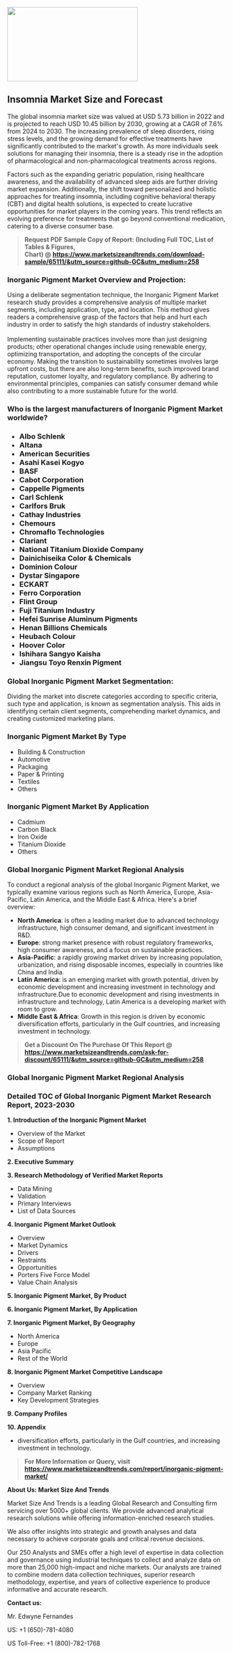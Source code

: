 <p><img class="alignnone size-medium wp-image-20088" src="https://ffe5etoiles.com/wp-content/uploads/2024/12/MST1-300x171.png" alt="" width="300" height="171" /></p><h2>Insomnia Market Size and Forecast</h2><p>The global insomnia market size was valued at USD 5.73 billion in 2022 and is projected to reach USD 10.45 billion by 2030, growing at a CAGR of 7.6% from 2024 to 2030. The increasing prevalence of sleep disorders, rising stress levels, and the growing demand for effective treatments have significantly contributed to the market's growth. As more individuals seek solutions for managing their insomnia, there is a steady rise in the adoption of pharmacological and non-pharmacological treatments across regions.</p><p>Factors such as the expanding geriatric population, rising healthcare awareness, and the availability of advanced sleep aids are further driving market expansion. Additionally, the shift toward personalized and holistic approaches for treating insomnia, including cognitive behavioral therapy (CBT) and digital health solutions, is expected to create lucrative opportunities for market players in the coming years. This trend reflects an evolving preference for treatments that go beyond conventional medication, catering to a diverse consumer base.</p></p><blockquote id="" class=""><strong>Request PDF Sample Copy of Report: (Including Full TOC, List of Tables &amp; Figures, Chart)&nbsp;@&nbsp;<strong><a href="https://www.marketsizeandtrends.com/download-sample/65111/&utm_source=github-GC&utm_medium=258" target="_blank">https://www.marketsizeandtrends.com/download-sample/65111/&utm_source=github-GC&utm_medium=258</a></strong></strong></blockquote><h3 id="" class="">Inorganic Pigment Market&nbsp;Overview and Projection:</h3><p id="" class="">Using a deliberate segmentation technique, the Inorganic Pigment Market research study provides a comprehensive analysis of multiple market segments, including application, type, and location. This method gives readers a comprehensive grasp of the factors that help and hurt each industry in order to satisfy the high standards of industry stakeholders. <br /> <br />Implementing sustainable practices involves more than just designing products; other operational changes include using renewable energy, optimizing transportation, and adopting the concepts of the circular economy. Making the transition to sustainability sometimes involves large upfront costs, but there are also long-term benefits, such improved brand reputation, customer loyalty, and regulatory compliance. By adhering to environmental principles, companies can satisfy consumer demand while also contributing to a more sustainable future for the world.</p><h3 id="" class="">Who is the largest manufacturers of&nbsp;Inorganic Pigment Market worldwide?</h3><h3 class=""><p><ul><li>Albo Schlenk </li><li> Altana </li><li> American Securities </li><li> Asahi Kasei Kogyo </li><li> BASF </li><li> Cabot Corporation </li><li> Cappelle Pigments </li><li> Carl Schlenk </li><li> Carlfors Bruk </li><li> Cathay Industries </li><li> Chemours </li><li> Chromaflo Technologies </li><li> Clariant </li><li> National Titanium Dioxide Company </li><li> Dainichiseika Color & Chemicals </li><li> Dominion Colour </li><li> Dystar Singapore </li><li> ECKART </li><li> Ferro Corporation </li><li> Flint Group </li><li> Fuji Titanium Industry </li><li> Hefei Sunrise Aluminum Pigments </li><li> Henan Billions Chemicals </li><li> Heubach Colour </li><li> Hoover Color </li><li> Ishihara Sangyo Kaisha </li><li> Jiangsu Toyo Renxin Pigment</li></ul></p></h3><h3 id="" class="">Global&nbsp;Inorganic Pigment Market Segmentation:</h3><p id="" class="">Dividing the market into discrete categories according to specific criteria, such type and application, is known as segmentation analysis. This aids in identifying certain client segments, comprehending market dynamics, and creating customized marketing plans.</p><h3 id="" class="">Inorganic Pigment Market&nbsp;By Type</h3><p><p><ul><li>Building & Construction</li><li> Automotive</li><li> Packaging</li><li> Paper & Printing</li><li> Textiles</li><li> Others</p></li></ul></p></p><h3 id="" class="">Inorganic Pigment Market&nbsp;By Application</h3><p class=""><p><ul><li>Cadmium</li><li> Carbon Black</li><li> Iron Oxide</li><li> Titanium Dioxide</li><li> Others</li></ul></p></p><h3 id="" class="">Global Inorganic Pigment Market Regional Analysis</h3><p id="" class="">To conduct a regional analysis of the global Inorganic Pigment Market, we typically examine various regions such as North America, Europe, Asia-Pacific, Latin America, and the Middle East &amp; Africa. Here's a brief overview:</p><ul><li><strong>North America</strong>: is often a leading market due to advanced technology infrastructure, high consumer demand, and significant investment in R&amp;D.</li><li><strong>Europe</strong>: strong market presence with robust regulatory frameworks, high consumer awareness, and a focus on sustainable practices.</li><li><strong>Asia-Pacific</strong>: a rapidly growing market driven by increasing population, urbanization, and rising disposable incomes, especially in countries like China and India.</li><li><strong>Latin America</strong>: is an emerging market with growth potential, driven by economic development and increasing investment in technology and infrastructure.Due to economic development and rising investments in infrastructure and technology, Latin America is a developing market with room to grow.</li><li><strong>Middle East &amp; Africa</strong>: Growth in this region is driven by economic diversification efforts, particularly in the Gulf countries, and increasing investment in technology.</li></ul><blockquote id="" class=""><strong>Get a Discount On The Purchase Of This Report @ <strong><a href="https://www.marketsizeandtrends.com/ask-for-discount/65111/&utm_source=github-GC&utm_medium=258" target="_blank">https://www.marketsizeandtrends.com/ask-for-discount/65111/&utm_source=github-GC&utm_medium=258</a></strong></strong></blockquote><h3 id="" class="">Global Inorganic Pigment Market Regional Analysis</h3><h3 id="" class="">Detailed TOC of Global Inorganic Pigment Market Research Report, 2023-2030</h3><p id="" class=""><strong>1. Introduction of the Inorganic Pigment Market</strong></p><ul><li>Overview of the Market</li><li>Scope of Report</li><li>Assumptions</li></ul><p id="" class=""><strong>2. Executive Summary</strong></p><p id="" class=""><strong>3. Research Methodology of Verified Market Reports</strong></p><ul><li>Data Mining</li><li>Validation</li><li>Primary Interviews</li><li>List of Data Sources</li></ul><p id="" class=""><strong>4. Inorganic Pigment Market Outlook</strong></p><ul><li>Overview</li><li>Market Dynamics</li><li>Drivers</li><li>Restraints</li><li>Opportunities</li><li>Porters Five Force Model</li><li>Value Chain Analysis</li></ul><p id="" class=""><strong>5. Inorganic Pigment Market, By Product</strong></p><p id="" class=""><strong>6. Inorganic Pigment Market, By Application</strong></p><p id="" class=""><strong>7. Inorganic Pigment Market, By Geography</strong></p><ul><li>North America</li><li>Europe</li><li>Asia Pacific</li><li>Rest of the World</li></ul><p id="" class=""><strong>8. Inorganic Pigment Market Competitive Landscape</strong></p><ul><li>Overview</li><li>Company Market Ranking</li><li>Key Development Strategies</li></ul><p id="" class=""><strong>9. Company Profiles</strong></p><p id="" class=""><strong>10. Appendix</strong></p><ul><li>diversification efforts, particularly in the Gulf countries, and increasing investment in technology.</li></ul><blockquote id="" class=""><strong>For More Information or Query, visit <strong><strong><a href="https://www.marketsizeandtrends.com/report/inorganic-pigment-market/" target="_blank">https://www.marketsizeandtrends.com/report/inorganic-pigment-market/</a></strong></strong></strong></blockquote><p id="" class=""><strong>About Us: Market Size And Trends</strong></p><p id="" class="">Market Size And Trends is a leading Global Research and Consulting firm servicing over 5000+ global clients. We provide advanced analytical research solutions while offering information-enriched research studies.</p><p id="" class="">We also offer insights into strategic and growth analyses and data necessary to achieve corporate goals and critical revenue decisions.</p><p id="" class="">Our 250 Analysts and SMEs offer a high level of expertise in data collection and governance using industrial techniques to collect and analyze data on more than 25,000 high-impact and niche markets. Our analysts are trained to combine modern data collection techniques, superior research methodology, expertise, and years of collective experience to produce informative and accurate research.</p><p id="" class=""><strong>Contact us:</strong></p><p id="" class="">Mr. Edwyne Fernandes</p><p id="" class="">US: +1 (650)-781-4080</p><p id="" class="">US Toll-Free: +1 (800)-782-1768</p>
